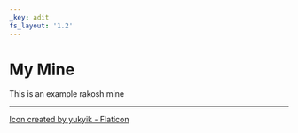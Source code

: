 ```yaml
---
_key: adit
fs_layout: '1.2'
---
```


# My Mine

This is an example rakosh mine

---

[Icon created by yukyik - Flaticon](https://www.flaticon.com/free-icons/alphabet)
